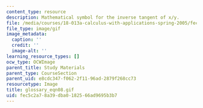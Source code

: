 ```yaml
---
content_type: resource
description: Mathematical symbol for the inverse tangent of x/y.
file: /media/courses/18-013a-calculus-with-applications-spring-2005/fec5c2a78a39dba0182566ad9695b3b7_glossary_eqn08.gif
file_type: image/gif
image_metadata:
  caption: ''
  credit: ''
  image-alt: ''
learning_resource_types: []
ocw_type: OCWImage
parent_title: Study Materials
parent_type: CourseSection
parent_uid: e8cdc347-f062-2f11-96ad-2879f268cc73
resourcetype: Image
title: glossary_eqn08.gif
uid: fec5c2a7-8a39-dba0-1825-66ad9695b3b7
---
```

